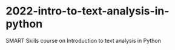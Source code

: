 # 2022-intro-to-text-analysis-in-python
SMART Skills course on Introduction to text analysis in Python
